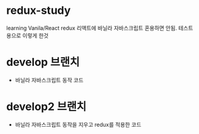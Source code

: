 # redux-study
learning Vanila/React redux
리액트에 바닐라 자바스크립트 혼용하면 안됨. 테스트용으로 이렇게 한것

# develop 브랜치
- 바닐라 자바스크립트 동작 코드

# develop2 브랜치
- 바닐라 자바스크립트 동작을 지우고 redux를 적용한 코드 
